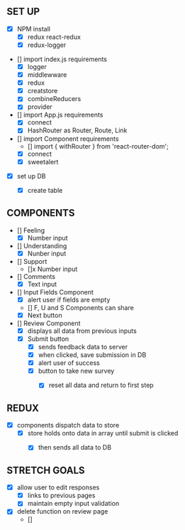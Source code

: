 ## SET UP
- [x] NPM install
    - [x] redux react-redux
    - [x] redux-logger
- [] import index.js requirements
    - [x] logger
    - [x] middlewware
    - [x] redux
    - [x] creatstore
    - [x] combineReducers
    - [x] provider
- [] import App.js requirements
    - [x] connect
    - [x] HashRouter as Router, Route, Link
- [] import Component requirements
    - [] import { withRouter } from 'react-router-dom';
    - [x] connect
    - [x] sweetalert
- [x] set up DB
    - [x] create table


## COMPONENTS
- [] Feeling
    - [x] Number input
- [] Understanding
    - [x] Nunber input
- [] Support
    - []x Number input
- [] Comments
    - [x] Text input
- [] Input Fields Component
    - [x] alert user if fields are empty
    - [] F, U and S Components can share
    - [x] Next button
- [] Review Component
    - [x] displays all data from previous inputs
    - [x] Submit button
        - [x] sends feedback data to server
        - [x] when clicked, save submission in DB
        - [x] alert user of success
        - [x] button to take new survey
            - [x] reset all data and return to first step


## REDUX
- [x] components dispatch data to store
    - [x] store holds onto data in array until submit is clicked
        - [x] then sends all data to DB


## STRETCH GOALS
- [x] allow user to edit responses
    - [x] links to previous pages
    - [x] maintain empty input validation
- [x] delete function on review page
    - [] 